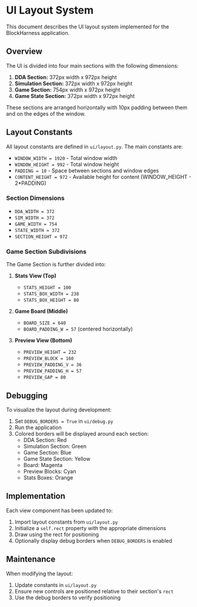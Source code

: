 # UI Layout System

This document describes the UI layout system implemented for the BlockHarness application.

## Overview

The UI is divided into four main sections with the following dimensions:

1. **DDA Section:** 372px width x 972px height
2. **Simulation Section:** 372px width x 972px height
3. **Game Section:** 754px width x 972px height
4. **Game State Section:** 372px width x 972px height

These sections are arranged horizontally with 10px padding between them and on the edges of the window.

## Layout Constants

All layout constants are defined in `ui/layout.py`. The main constants are:

- `WINDOW_WIDTH = 1920` - Total window width
- `WINDOW_HEIGHT = 992` - Total window height
- `PADDING = 10` - Space between sections and window edges
- `CONTENT_HEIGHT = 972` - Available height for content (WINDOW_HEIGHT - 2*PADDING)

### Section Dimensions
- `DDA_WIDTH = 372`
- `SIM_WIDTH = 372`
- `GAME_WIDTH = 754`
- `STATE_WIDTH = 372`
- `SECTION_HEIGHT = 972`

### Game Section Subdivisions

The Game Section is further divided into:

1. **Stats View (Top)**
   - `STATS_HEIGHT = 100`
   - `STATS_BOX_WIDTH = 238`
   - `STATS_BOX_HEIGHT = 80`

2. **Game Board (Middle)**
   - `BOARD_SIZE = 640`
   - `BOARD_PADDING_W = 57` (centered horizontally)

3. **Preview View (Bottom)**
   - `PREVIEW_HEIGHT = 232`
   - `PREVIEW_BLOCK = 160`
   - `PREVIEW_PADDING_V = 36`
   - `PREVIEW_PADDING_H = 57`
   - `PREVIEW_GAP = 80`

## Debugging

To visualize the layout during development:

1. Set `DEBUG_BORDERS = True` in `ui/debug.py`
2. Run the application
3. Colored borders will be displayed around each section:
   - DDA Section: Red
   - Simulation Section: Green
   - Game Section: Blue
   - Game State Section: Yellow
   - Board: Magenta
   - Preview Blocks: Cyan
   - Stats Boxes: Orange

## Implementation

Each view component has been updated to:
1. Import layout constants from `ui/layout.py`
2. Initialize a `self.rect` property with the appropriate dimensions
3. Draw using the rect for positioning
4. Optionally display debug borders when `DEBUG_BORDERS` is enabled

## Maintenance

When modifying the layout:
1. Update constants in `ui/layout.py`
2. Ensure new controls are positioned relative to their section's `rect`
3. Use the debug borders to verify positioning 